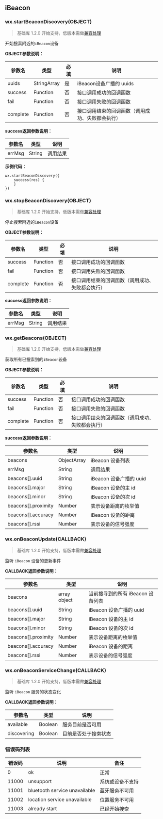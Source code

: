 <!-- https://mp.weixin.qq.com/debug/wxadoc/dev/api/iBeacon.html -->

iBeacon
-------

### wx.startBeaconDiscovery(OBJECT)

> 基础库 1.2.0 开始支持，低版本需做[兼容处理](https://mp.weixin.qq.com/debug/wxadoc/dev/framework/compatibility.html)

开始搜索附近的`iBeacon`设备

**OBJECT参数说明：**

  参数名     |  类型          |  必填 |  说明                       
-------------|----------------|-------|-----------------------------
  uuids      |  StringArray   |  是   |  iBeacon设备广播的 uuids    
  success    |  Function      |  否   |  接口调用成功的回调函数     
  fail       |  Function      |  否   |  接口调用失败的回调函数     
  complete   |  Function      |  否   |接口调用结束的回调函数（调用成功、失败都会执行）

**success返回参数说明：**

  参数名   |  类型     |  说明   
-----------|-----------|---------
  errMsg   |  String   | 调用结果

**示例代码：**

    wx.startBeaconDiscovery({
        success(res) {
        }
    })
    

### wx.stopBeaconDiscovery(OBJECT)

> 基础库 1.2.0 开始支持，低版本需做[兼容处理](https://mp.weixin.qq.com/debug/wxadoc/dev/framework/compatibility.html)

停止搜索附近的`iBeacon`设备

**OBJECT参数说明：**

  参数名     |  类型       |  必填 |  说明                       
-------------|-------------|-------|-----------------------------
  success    |  Function   |  否   |  接口调用成功的回调函数     
  fail       |  Function   |  否   |  接口调用失败的回调函数     
  complete   |  Function   |  否   |接口调用结束的回调函数（调用成功、失败都会执行）

**success返回参数说明：**

  参数名   |  类型     |  说明   
-----------|-----------|---------
  errMsg   |  String   | 调用结果

### wx.getBeacons(OBJECT)

> 基础库 1.2.0 开始支持，低版本需做[兼容处理](https://mp.weixin.qq.com/debug/wxadoc/dev/framework/compatibility.html)

获取所有已搜索到的`iBeacon`设备

**OBJECT参数说明：**

  参数名     |  类型       |  必填 |  说明                       
-------------|-------------|-------|-----------------------------
  success    |  Function   |  否   |  接口调用成功的回调函数     
  fail       |  Function   |  否   |  接口调用失败的回调函数     
  complete   |  Function   |  否   |接口调用结束的回调函数（调用成功、失败都会执行）

**success返回参数说明：**

  参数名                |  类型          |  说明                 
------------------------|----------------|-----------------------
  beacons               |  ObjectArray   |  iBeacon 设备列表     
  errMsg                |  String        |  调用结果             
  beacons[].uuid        |  String        |iBeacon 设备广播的 uuid
  beacons[].major       |  String        |  iBeacon 设备的主 id  
  beacons[].minor       |  String        |  iBeacon 设备的次 id  
  beacons[].proximity   |  Number        |  表示设备距离的枚举值 
  beacons[].accuracy    |  Number        |  iBeacon 设备的距离   
  beacons[].rssi        |  Number        |  表示设备的信号强度   

### wx.onBeaconUpdate(CALLBACK)

> 基础库 1.2.0 开始支持，低版本需做[兼容处理](https://mp.weixin.qq.com/debug/wxadoc/dev/framework/compatibility.html)

监听 `iBeacon` 设备的更新事件

**CALLBACK返回参数说明：**

  参数名                |  类型           |  说明                    
------------------------|-----------------|--------------------------
  beacons               |  array object   |当前搜寻到的所有 iBeacon 设备列表
  beacons[].uuid        |  String         |  iBeacon 设备广播的 uuid 
  beacons[].major       |  String         |  iBeacon 设备的主 id     
  beacons[].minor       |  String         |  iBeacon 设备的次 id     
  beacons[].proximity   |  Number         |  表示设备距离的枚举值    
  beacons[].accuracy    |  Number         |  iBeacon 设备的距离      
  beacons[].rssi        |  Number         |  表示设备的信号强度      

### wx.onBeaconServiceChange(CALLBACK)

> 基础库 1.2.0 开始支持，低版本需做[兼容处理](https://mp.weixin.qq.com/debug/wxadoc/dev/framework/compatibility.html)

监听 `iBeacon` 服务的状态变化

**CALLBACK返回参数说明：**

  参数名        |  类型      |  说明         
----------------|------------|---------------
  available     |  Boolean   |服务目前是否可用
  discovering   |  Boolean   |目前是否处于搜索状态

### 错误码列表

  错误码  |  说明                            |  备注       
----------|----------------------------------|-------------
  0       |  ok                              |  正常       
  11000   |  unsupport                       |系统或设备不支持
  11001   |  bluetooth service unavailable   |蓝牙服务不可用
  11002   |  location service unavailable    |位置服务不可用
  11003   |  already start                   | 已经开始搜索
